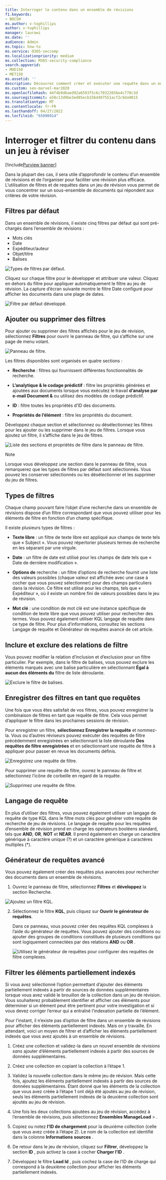 ```yaml
---
title: Interroger le contenu dans un ensemble de révisions
f1.keywords:
- NOCSH
ms.author: v-tophillips
author: v-tophillips
manager: laurawi
ms.date: ''
audience: Admin
ms.topic: how-to
ms.service: O365-seccomp
ms.localizationpriority: medium
ms.collection: M365-security-compliance
search.appverid:
- MOE150
- MET150
ms.assetid: ''
description: Découvrez comment créer et exécuter une requête dans un ensemble de révisions afin d’organiser le contenu pour une révision plus efficace dans un cas de découverte électronique Microsoft Purview (Premium).
ms.custom: seo-marvel-mar2020
ms.openlocfilehash: 44f4b9d6aed92a6593f5c6c70322656e4c770c3d
ms.sourcegitcommit: e50c13d9be3ed05ecb156d497551acf2c9da9015
ms.translationtype: MT
ms.contentlocale: fr-FR
ms.lasthandoff: 04/27/2022
ms.locfileid: "65090914"
---
```

# <a name="query-and-filter-content-in-a-review-set"></a>Interroger et filtrer du contenu dans un jeu à réviser

[!include[Purview banner](../includes/purview-rebrand-banner.md)]

Dans la plupart des cas, il sera utile d’approfondir le contenu d’un ensemble de révisions et de l’organiser pour faciliter une révision plus efficace. L’utilisation de filtres et de requêtes dans un jeu de révision vous permet de vous concentrer sur un sous-ensemble de documents qui répondent aux critères de votre révision.

## <a name="default-filters"></a>Filtres par défaut

Dans un ensemble de révisions, il existe cinq filtres par défaut qui sont pré-chargés dans l’ensemble de révisions :

- Mots clés
- Date
- Expéditeur/auteur
- Objet/titre
- Balises

![Types de filtres par défaut.](../media/DefaultFilterTypes.png)

Cliquez sur chaque filtre pour le développer et attribuer une valeur. Cliquez en dehors du filtre pour appliquer automatiquement le filtre au jeu de révision. La capture d’écran suivante montre le filtre Date configuré pour afficher les documents dans une plage de dates.

![Filtre par défaut développé.](../media/ExpandedFilter.png)

## <a name="add-or-remove-filters"></a>Ajouter ou supprimer des filtres

Pour ajouter ou supprimer des filtres affichés pour le jeu de révision, sélectionnez **Filtres** pour ouvrir le panneau de filtre, qui s’affiche sur une page de menu volant. 

![Panneau de filtre.](../media/FilterPanel.png)

Les filtres disponibles sont organisés en quatre sections :

- **Recherche** : filtres qui fournissent différentes fonctionnalités de recherche.

- **L’analytique & le codage prédictif** : filtre les propriétés générées et ajoutées aux documents lorsque vous exécutez le travail **d’analyse par e-mail Document &** ou utilisez des modèles de codage prédictif.

- **ID** : filtre toutes les propriétés d’ID des documents.

- **Propriétés de l’élément** : filtre les propriétés du document. 

Développez chaque section et sélectionnez ou désélectionnez les filtres pour les ajouter ou les supprimer dans le jeu de filtres. Lorsque vous ajoutez un filtre, il s’affiche dans le jeu de filtres. 

![Liste des sections et propriétés de filtre dans le panneau de filtre.](../media/FilterPanel2.png)

> [!NOTE]
> Lorsque vous développez une section dans le panneau de filtre, vous remarquerez que les types de filtres par défaut sont sélectionnés. Vous pouvez les conserver sélectionnés ou les désélectionner et les supprimer du jeu de filtres. 

## <a name="filter-types"></a>Types de filtres

Chaque champ pouvant faire l’objet d’une recherche dans un ensemble de révisions dispose d’un filtre correspondant que vous pouvez utiliser pour les éléments de filtre en fonction d’un champ spécifique.

Il existe plusieurs types de filtres :

- **Texte libre** : un filtre de texte libre est appliqué aux champs de texte tels que « Subject ». Vous pouvez répertorier plusieurs termes de recherche en les séparant par une virgule.

- **Date** : un filtre de date est utilisé pour les champs de date tels que « Date de dernière modification ».

- **Options de** recherche : un filtre d’options de recherche fournit une liste des valeurs possibles (chaque valeur est affichée avec une case à cocher que vous pouvez sélectionner) pour des champs particuliers dans la révision. Ce filtre est utilisé pour les champs, tels que « Expéditeur », où il existe un nombre fini de valeurs possibles dans le jeu de révision.

- **Mot clé** : une condition de mot clé est une instance spécifique de condition de texte libre que vous pouvez utiliser pour rechercher des termes. Vous pouvez également utiliser KQL langage de requête dans ce type de filtre. Pour plus d’informations, consultez les sections Langage de requête et Générateur de requêtes avancé de cet article.

## <a name="include-and-exclude-filter-relationships"></a>Inclure et exclure des relations de filtre

Vous pouvez modifier la relation d’inclusion et d’exclusion pour un filtre particulier. Par exemple, dans le filtre de balises, vous pouvez exclure les éléments marqués avec une balise particulière en sélectionnant **Égal à aucun des éléments du** filtre de liste déroulante. 

![Exclure le filtre de balises.](../media/TagFilterExclude.png)

## <a name="save-filters-as-queries"></a>Enregistrer des filtres en tant que requêtes

Une fois que vous êtes satisfait de vos filtres, vous pouvez enregistrer la combinaison de filtres en tant que requête de filtre. Cela vous permet d’appliquer le filtre dans les prochaines sessions de révision.

Pour enregistrer un filtre, **sélectionnez Enregistrer la requête** et nommez-la. Vous ou d’autres réviseurs pouvez exécuter des requêtes de filtre précédemment enregistrées en sélectionnant la liste déroulante **Des requêtes de filtre enregistrées** et en sélectionnant une requête de filtre à appliquer pour passer en revue les documents définis. 

![Enregistrez une requête de filtre.](../media/SaveFilterQuery.png)

Pour supprimer une requête de filtre, ouvrez le panneau de filtre et sélectionnez l’icône de corbeille en regard de la requête.

![Supprimez une requête de filtre.](../media/DeleteFilterQuery.png)

## <a name="query-language"></a>Langage de requête

En plus d’utiliser des filtres, vous pouvez également utiliser un langage de requête de type KQL dans le filtre mots clés pour générer votre requête de recherche de jeu de révisions. Le langage de requête pour les requêtes d’ensemble de révision prend en charge les opérateurs booléens standard, tels que **AND**, **OR**, **NOT** et **NEAR**. Il prend également en charge un caractère générique à caractère unique (?) et un caractère générique à caractères multiples (*).

## <a name="advanced-query-builder"></a>Générateur de requêtes avancé

Vous pouvez également créer des requêtes plus avancées pour rechercher des documents dans un ensemble de révisions.

1. Ouvrez le panneau de filtre, sélectionnez **Filtres** et **développez** la section Recherche.

  ![Ajoutez un filtre KQL.](../media/AddKQLFilter.png)

2. Sélectionnez le filtre **KQL**, puis cliquez sur **Ouvrir le générateur de requêtes**.

   Dans ce panneau, vous pouvez créer des requêtes KQL complexes à l’aide du générateur de requêtes. Vous pouvez ajouter des conditions ou ajouter des groupes de conditions constitués de plusieurs conditions qui sont logiquement connectées par des relations **AND** ou **OR** .

   ![Utilisez le générateur de requêtes pour configurer des requêtes de filtre complexes.](../media/ComplexQuery.png)

## <a name="filter-partially-indexed-items"></a>Filtrer les éléments partiellement indexés

Si vous avez sélectionné l’option permettant d’ajouter des éléments partiellement indexés à partir de sources de données supplémentaires lorsque vous avez validé le brouillon de la collection dans un jeu de révision. Vous souhaiterez probablement identifier et afficher ces éléments pour déterminer si un élément peut être pertinent pour votre investigation et si vous devez corriger l’erreur qui a entraîné l’indexation partielle de l’élément.

Pour l’instant, il n’existe pas d’option de filtre dans un ensemble de révisions pour afficher des éléments partiellement indexés. Mais on y travaille. En attendant, voici un moyen de filtrer et d’afficher les éléments partiellement indexés que vous avez ajoutés à un ensemble de révisions.

1. Créez une collection et validez-la dans un nouvel ensemble de *révisions sans* ajouter d’éléments partiellement indexés à partir des sources de données supplémentaires.

2. Créez une collection en copiant la collection à l’étape 1.

3. Validez la nouvelle collection dans le même jeu de révision. Mais cette fois, ajoutez les éléments partiellement indexés à partir des sources de données supplémentaires. Étant donné que les éléments de la collection que vous avez créée à l’étape 1 ont déjà été ajoutés au jeu de révision, seuls les éléments partiellement indexés de la deuxième collection sont ajoutés au jeu de révision.

4. Une fois les deux collections ajoutées au jeu de révision, accédez à l’ensemble de révisions, puis sélectionnez **Ensembles ManageLoad** > .

5. Copiez ou notez **l’ID de chargement** pour la deuxième collection (celle que vous avez créée à l’étape 2). Le nom de la collection est identifié dans la colonne **Informations sources** .

6. De retour dans le jeu de révision, cliquez sur **Filtrer**, développez la section **ID** , puis activez la case à cocher **Charger l’ID** .

7. Développez le filtre **Load Id** , puis cochez la case de l’ID de charge qui correspond à la deuxième collection pour afficher les éléments partiellement indexés.
